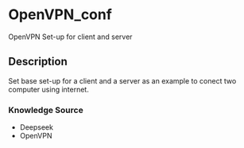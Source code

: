 # OpenVPN_conf
OpenVPN Set-up for client and server

## Description
Set base set-up for a client and a server as an example to conect two computer using internet.

### Knowledge Source
* Deepseek
* OpenVPN 